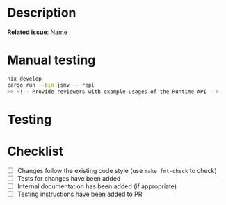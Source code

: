# Description

<!-- Please be sure to link the associated Runtime API task here. -->

**Related issue**: [Name](link)

<!-- If this PR has dependencies, please link them here. -->
<!-- **Dependencies**: -->

<!-- Describe your changes in detail. -->

# Manual testing

<!-- Describe how reviewers and approvers can manually test this PR. -->

```sh
nix develop
cargo run --bin jsmv -- repl
>> <!-- Provide reviewers with example usages of the Runtime API -->
```

# Testing

<!-- Describe how reviewers and approves can manually run the unit tests for this PR. -->

<!-- Additionally, describe the employed testing strategy -->

<!--

A possible testing strategy could involve:
- Copy test from other runtime (e.g. for TextEncoder from [bun](https://github.com/oven-sh/bun) can be found [here](https://github.com/oven-sh/bun/blob/main/test/js/web/encoding/text-encoder.test.js))
- Remove test harness imports
- Replace unit tests (described by it in bun) with a function (of type () => void)
- Replace expects with console.asserts.
- Define a main function for the tests which can be loaded into the REPL (currently by copying and pasting the file) and executed.

-->

# Checklist

- [ ] Changes follow the existing code style (use `make fmt-check` to check)
- [ ] Tests for changes have been added
- [ ] Internal documentation has been added (if appropriate)
- [ ] Testing instructions have been added to PR
